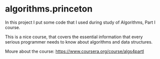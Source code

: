 algorithms.princeton
====================

In this project I put some code that I used during study of Algorithms, Part I course.

This is a nice course, that covers the essential information that every serious programmer needs to know about algorithms and data structures.

Moure about the course:
https://www.coursera.org/course/algs4partI
